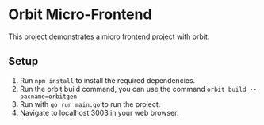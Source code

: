 # Orbit Micro-Frontend
This project demonstrates a micro frontend project with orbit.

## Setup
1. Run `npm install` to install the required dependencies.
2. Run the orbit build command, you can use the command `orbit build --pacname=orbitgen`
3. Run with `go run main.go` to run the project.
4. Navigate to localhost:3003 in your web browser.

